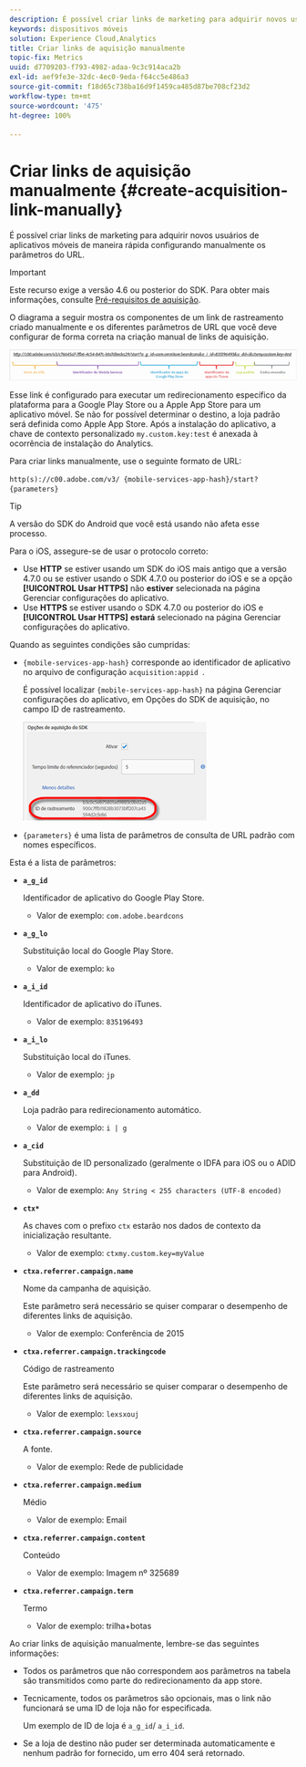 ```yaml
---
description: É possível criar links de marketing para adquirir novos usuários de aplicativos móveis de maneira rápida configurando manualmente os parâmetros do URL.
keywords: dispositivos móveis
solution: Experience Cloud,Analytics
title: Criar links de aquisição manualmente
topic-fix: Metrics
uuid: d7709203-f793-4982-adaa-9c3c914aca2b
exl-id: aef9fe3e-32dc-4ec0-9eda-f64cc5e486a3
source-git-commit: f18d65c738ba16d9f1459ca485d87be708cf23d2
workflow-type: tm+mt
source-wordcount: '475'
ht-degree: 100%

---
```


# Criar links de aquisição manualmente {#create-acquisition-link-manually}

É possível criar links de marketing para adquirir novos usuários de aplicativos móveis de maneira rápida configurando manualmente os parâmetros do URL.

>[!IMPORTANT]
>
>Este recurso exige a versão 4.6 ou posterior do SDK. Para obter mais informações, consulte [Pré-requisitos de aquisição](/help/using/acquisition-main/c-acquisition-prerequisites.md).

O diagrama a seguir mostra os componentes de um link de rastreamento criado manualmente e os diferentes parâmetros de URL que você deve configurar de forma correta na criação manual de links de aquisição.

![](assets/acquisition_url.png)

Esse link é configurado para executar um redirecionamento específico da plataforma para a Google Play Store ou a Apple App Store para um aplicativo móvel. Se não for possível determinar o destino, a loja padrão será definida como Apple App Store. Após a instalação do aplicativo, a chave de contexto personalizado `my.custom.key:test` é anexada à ocorrência de instalação do Analytics.

Para criar links manualmente, use o seguinte formato de URL:

`http(s)://c00.adobe.com/v3/ {mobile-services-app-hash}/start? {parameters}`

>[!TIP]
>
>A versão do SDK do Android que você está usando não afeta esse processo.

Para o iOS, assegure-se de usar o protocolo correto:

* Use **HTTP** se estiver usando um SDK do iOS mais antigo que a versão 4.7.0 ou se estiver usando o SDK 4.7.0 ou posterior do iOS e se a opção **[!UICONTROL Usar HTTPS]** não **estiver** selecionada na página Gerenciar configurações do aplicativo.
* Use **HTTPS** se estiver usando o SDK 4.7.0 ou posterior do iOS e **[!UICONTROL Usar HTTPS]** **estará** selecionado na página Gerenciar configurações do aplicativo.

Quando as seguintes condições são cumpridas:

* `{mobile-services-app-hash}` corresponde ao identificador de aplicativo no arquivo de configuração `acquisition:appid `.

   É possível localizar `{mobile-services-app-hash}` na página Gerenciar configurações do aplicativo, em Opções do SDK de aquisição, no campo ID de rastreamento.

   ![](assets/tracking-id.png)

* `{parameters}` é uma lista de parâmetros de consulta de URL padrão com nomes específicos.

Esta é a lista de parâmetros:

* **`a_g_id`**

   Identificador de aplicativo do Google Play Store.

   * Valor de exemplo: `com.adobe.beardcons`

* **`a_g_lo`**

   Substituição local do Google Play Store.

   * Valor de exemplo: `ko`

* **`a_i_id`**

   Identificador de aplicativo do iTunes.

   * Valor de exemplo: `835196493`

* **`a_i_lo`**

   Substituição local do iTunes.

   * Valor de exemplo: `jp`

* **`a_dd`**

   Loja padrão para redirecionamento automático.

   * Valor de exemplo: `i | g`

* **`a_cid`**

   Substituição de ID personalizado (geralmente o IDFA para iOS ou o ADID para Android).

   * Valor de exemplo: `Any String < 255 characters (UTF-8 encoded)`

* **`ctx*`**

   As chaves com o prefixo `ctx` estarão nos dados de contexto da inicialização resultante.

   * Valor de exemplo: `ctxmy.custom.key=myValue`

* **`ctxa.referrer.campaign.name`**

   Nome da campanha de aquisição.

   Este parâmetro será necessário se quiser comparar o desempenho de diferentes links de aquisição.

   * Valor de exemplo: Conferência de 2015

* **`ctxa.referrer.campaign.trackingcode`**

   Código de rastreamento

   Este parâmetro será necessário se quiser comparar o desempenho de diferentes links de aquisição.

   * Valor de exemplo: `lexsxouj`

* **`ctxa.referrer.campaign.source`**

   A fonte.

   * Valor de exemplo: Rede de publicidade

* **`ctxa.referrer.campaign.medium`**

   Médio

   * Valor de exemplo: Email

* **`ctxa.referrer.campaign.content`**

   Conteúdo

   * Valor de exemplo: Imagem nº 325689

* **`ctxa.referrer.campaign.term`**

   Termo

   * Valor de exemplo: trilha+botas


Ao criar links de aquisição manualmente, lembre-se das seguintes informações:

* Todos os parâmetros que não correspondem aos parâmetros na tabela são transmitidos como parte do redirecionamento da app store.
* Tecnicamente, todos os parâmetros são opcionais, mas o link não funcionará se uma ID de loja não for especificada.

   Um exemplo de ID de loja é `a_g_id`/ `a_i_id`.

* Se a loja de destino não puder ser determinada automaticamente e nenhum padrão for fornecido, um erro 404 será retornado.
